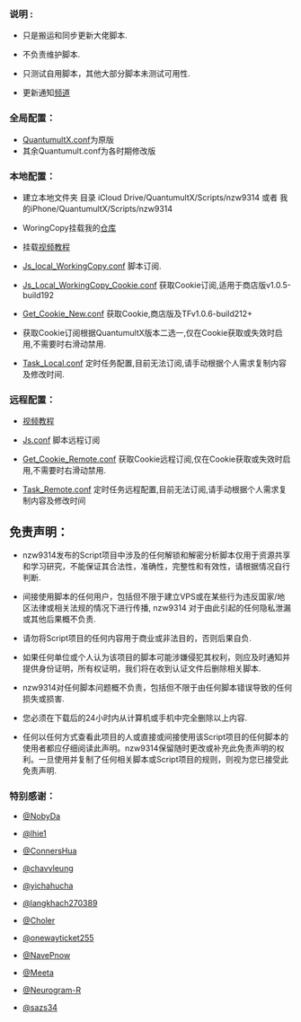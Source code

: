 ### 说明 :

* 只是搬运和同步更新大佬脚本.

* 不负责维护脚本.

* 只测试自用脚本，其他大部分脚本未测试可用性.

* 更新通知[频道](https://t.me/nzw9314News)

### 全局配置：

* [QuantumultX.conf](https://raw.githubusercontent.com/nzw9314/QuantumultX/master/QuantumultX.conf)为原版
* 其余Quantumult.conf为各时期修改版


### 本地配置：

* 建立本地文件夹
目录 iCloud Drive/QuantumultX/Scripts/nzw9314 或者 我的iPhone/QuantumultX/Scripts/nzw9314

* WoringCopy挂载我的[仓库](https://github.com/nzw9314/QuantumultX.git)

* 挂载[视频教程](https://m.youtube.com/watch?t=3s&v=inCQFnDmRLo)

* [Js_local_WorkingCopy.conf](https://raw.githubusercontent.com/nzw9314/QuantumultX/master/Js_local_WorkingCopy.conf) 脚本订阅.

* [Js_Local_WorkingCopy_Cookie.conf](https://raw.githubusercontent.com/nzw9314/QuantumultX/master/Js_Local_WorkingCopy_Cookie.conf) 获取Cookie订阅,适用于商店版v1.0.5-build192

* [Get_Cookie_New.conf](https://raw.githubusercontent.com/nzw9314/QuantumultX/master/Get_Cookie_New.conf) 获取Cookie,商店版及TFv1.0.6-build212+

* 获取Cookie订阅根据QuantumultX版本二选一,仅在Cookie获取或失效时启用,不需要时右滑动禁用.

* [Task_Local.conf](https://raw.githubusercontent.com/nzw9314/QuantumultX/master/Task_Local.conf) 定时任务配置,目前无法订阅,请手动根据个人需求复制内容及修改时间.

### 远程配置：
* [视频教程](https://youtu.be/tr5aji82Vks)

* [Js.conf](https://raw.githubusercontent.com/nzw9314/QuantumultX/master/Js.conf) 脚本远程订阅

* [Get_Cookie_Remote.conf](https://raw.githubusercontent.com/nzw9314/QuantumultX/master/Get_Cookie_Remote.conf) 获取Cookie远程订阅,仅在Cookie获取或失效时启用,不需要时右滑动禁用.

* [Task_Remote.conf](https://raw.githubusercontent.com/nzw9314/QuantumultX/master/Task_Remote.conf) 定时任务远程配置,目前无法订阅,请手动根据个人需求复制内容及修改时间


## 免责声明：

* nzw9314发布的Script项目中涉及的任何解锁和解密分析脚本仅用于资源共享和学习研究，不能保证其合法性，准确性，完整性和有效性，请根据情况自行判断.

* 间接使用脚本的任何用户，包括但不限于建立VPS或在某些行为违反国家/地区法律或相关法规的情况下进行传播, nzw9314 对于由此引起的任何隐私泄漏或其他后果概不负责.

* 请勿将Script项目的任何内容用于商业或非法目的，否则后果自负.

* 如果任何单位或个人认为该项目的脚本可能涉嫌侵犯其权利，则应及时通知并提供身份证明，所有权证明，我们将在收到认证文件后删除相关脚本.

* nzw9314对任何脚本问题概不负责，包括但不限于由任何脚本错误导致的任何损失或损害.

* 您必须在下载后的24小时内从计算机或手机中完全删除以上内容.

* 任何以任何方式查看此项目的人或直接或间接使用该Script项目的任何脚本的使用者都应仔细阅读此声明。nzw9314保留随时更改或补充此免责声明的权利。一旦使用并复制了任何相关脚本或Script项目的规则，则视为您已接受此免责声明.

### 特别感谢：
* [@NobyDa](https://github.com/NobyDa)

* [@lhie1](https://github.com/lhie1)

* [@ConnersHua](https://github.com/ConnersHua)

* [@chavyleung](https://github.com/chavyleung)

* [@yichahucha](https://github.com/yichahucha)

* [@langkhach270389](https://github.com/langkhach270389)

* [@Choler](https://github.com/Choler)

* [@onewayticket255](https://github.com/onewayticket255)

* [@NavePnow](https://github.com/NavePnow)

* [@Meeta](https://github.com/MeetaGit)

* [@Neurogram-R](https://github.com/Neurogram-R)

* [@sazs34](https://github.com/sazs34)
